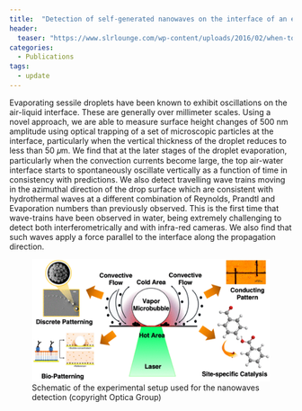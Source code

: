 ```yaml
---
title:  "Detection of self-generated nanowaves on the interface of an evaporating sessile water droplet"
header:
  teaser: "https://www.slrlounge.com/wp-content/uploads/2016/02/when-to-shoot-hdr.jpg"
categories: 
  - Publications
tags:
  - update
---
```


Evaporating sessile droplets have been known to exhibit oscillations on the air-liquid interface. These are generally over millimeter scales. Using a novel approach, we are able to measure surface height changes of 500 nm amplitude using optical trapping of a set of microscopic particles at the interface, particularly when the vertical thickness of the droplet reduces to less than 50 𝜇m. We find that at the later stages of the droplet evaporation, particularly when the convection currents become large, the top air-water interface starts to spontaneously oscillate vertically as a function of time in consistency with predictions. We also detect travelling wave trains moving in the azimuthal direction of the drop surface which are consistent with hydrothermal waves at a different combination of Reynolds, Prandtl and Evaporation numbers than previously observed. This is the first time that wave-trains have been observed in water, being extremely challenging to detect both interferometrically and with infra-red cameras. We also find that such waves apply a force parallel to the interface along the propagation direction.

<figure class="align-center">
  <img src="/assets/images/nl0c03839_0008.gif" alt="">
  <figcaption>Schematic of the experimental setup used for the nanowaves detection (copyright Optica Group)</figcaption>
</figure> 


[Paper-Link]: https://www.osapublishing.org/oe/fulltext.cfm?uri=oe-27-22-31900&id=422441
